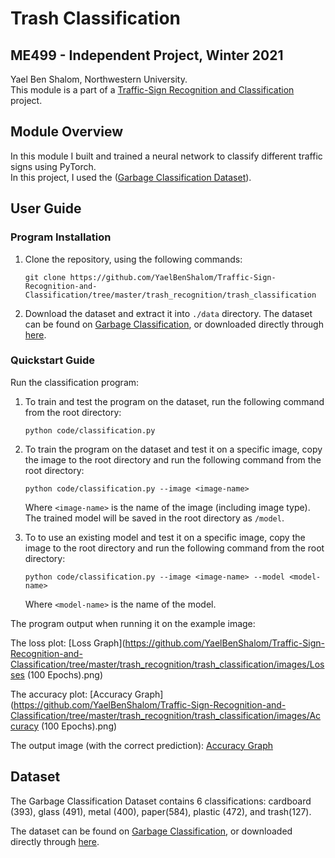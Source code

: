 # Trash Classification
## ME499 - Independent Project, Winter 2021
Yael Ben Shalom, Northwestern University.<br>
This module is a part of a [Traffic-Sign Recognition and Classification](https://github.com/YaelBenShalom/Traffic-Sign-Recognition-and-Classification) project.


## Module Overview
In this module I built and trained a neural network to classify different traffic signs using PyTorch.<br>
In this project, I used the ([Garbage Classification Dataset](https://www.kaggle.com/asdasdasasdas/garbage-classification)).


## User Guide
### Program Installation

1. Clone the repository, using the following commands:
    ```
    git clone https://github.com/YaelBenShalom/Traffic-Sign-Recognition-and-Classification/tree/master/trash_recognition/trash_classification
    ```

2. Download the dataset and extract it into `./data` directory. The dataset can be found on [Garbage Classification](https://www.kaggle.com/asdasdasasdas/garbage-classification), or downloaded directly through [here](https://www.kaggle.com/asdasdasasdas/garbage-classification/download).



### Quickstart Guide

Run the classification program:
1. To train and test the program on the dataset, run the following command from the root directory:
    ```
    python code/classification.py
    ```

2. To train the program on the dataset and test it on a specific image, copy the image to the root directory and run the following command from the root directory:
    ```
    python code/classification.py --image <image-name>
    ```
    Where `<image-name>` is the name of the image (including image type).
    The trained model will be saved in the root directory as `/model`.

3. To to use an existing model and test it on a specific image, copy the image to the root directory and run the following command from the root directory:
    ```
    python code/classification.py --image <image-name> --model <model-name>
    ```
    Where `<model-name>` is the name of the model.


The program output when running it on the example image:

The loss plot:
[Loss Graph](https://github.com/YaelBenShalom/Traffic-Sign-Recognition-and-Classification/tree/master/trash_recognition/trash_classification/images/Losses (100 Epochs).png)

The accuracy plot:
[Accuracy Graph](https://github.com/YaelBenShalom/Traffic-Sign-Recognition-and-Classification/tree/master/trash_recognition/trash_classification/images/Accuracy (100 Epochs).png)

The output image (with the correct prediction):
[Accuracy Graph](https://github.com/YaelBenShalom/Traffic-Sign-Recognition-and-Classification/tree/master/trash_recognition/trash_classification/images/Image_Classification.png)


## Dataset

The Garbage Classification Dataset contains 6 classifications: cardboard (393), glass (491), metal (400), paper(584), plastic (472), and trash(127).

The dataset can be found on [Garbage Classification](https://www.kaggle.com/asdasdasasdas/garbage-classification), or downloaded directly through [here](https://www.kaggle.com/asdasdasasdas/garbage-classification/download).